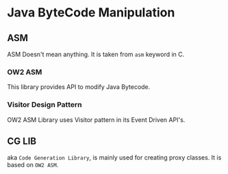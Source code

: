 # Java ByteCode Manipulation

## ASM
ASM Doesn't mean anything. It is taken from `asm` keyword in C.

### OW2 ASM
This library provides API to modify Java Bytecode.

### Visitor Design Pattern
OW2 ASM Library uses Visitor pattern in its Event Driven API's.

## CG LIB
aka `Code Generation Library`, is mainly used for creating proxy classes. It is based on `OW2 ASM`.